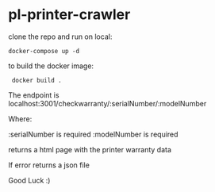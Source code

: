 # pl-printer-crawler

clone the repo and run on local:

```
docker-compose up -d
```

to build the docker image:
```
 docker build .
 ```

The endpoint is localhost:3001/checkwarranty/:serialNumber/:modelNumber

Where:

:serialNumber is required
:modelNumber is required

returns a html page with the printer warranty data

If error returns a json file

Good Luck :)
